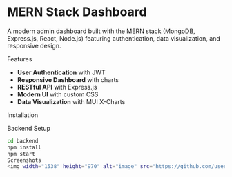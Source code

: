 # MERN Stack Dashboard

A modern admin dashboard built with the MERN stack (MongoDB, Express.js, React, Node.js) featuring authentication, data visualization, and responsive design.

 Features

- **User Authentication** with JWT
- **Responsive Dashboard** with charts
- **RESTful API** with Express.js
- **Modern UI** with custom CSS
- **Data Visualization** with MUI X-Charts

 Installation

 Backend Setup
```bash
cd backend
npm install
npm start
Screenshots
<img width="1538" height="970" alt="image" src="https://github.com/user-attachments/assets/6693d666-8e09-4d38-9a45-d5c23966a222" />
